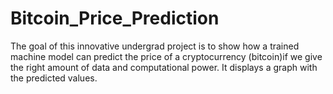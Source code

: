 # Bitcoin_Price_Prediction
The goal of this innovative undergrad project is to show how a trained machine model can predict the price of a cryptocurrency (bitcoin)if we give the right amount of data and computational power. It displays a graph with the predicted values.
